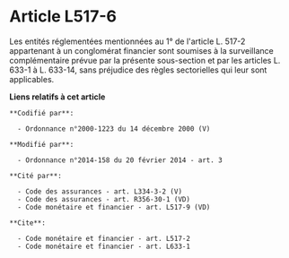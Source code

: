 # Article L517-6

Les entités réglementées mentionnées au 1° de l'article L. 517-2 appartenant à un conglomérat financier sont soumises à la
surveillance complémentaire prévue par la présente sous-section et par les articles L. 633-1 à L. 633-14, sans préjudice des
règles sectorielles qui leur sont applicables.

**Liens relatifs à cet article**

	**Codifié par**:

	  - Ordonnance n°2000-1223 du 14 décembre 2000 (V)

	**Modifié par**:

	  - Ordonnance n°2014-158 du 20 février 2014 - art. 3

	**Cité par**:

	  - Code des assurances - art. L334-3-2 (V)
	  - Code des assurances - art. R356-30-1 (VD)
	  - Code monétaire et financier - art. L517-9 (VD)

	**Cite**:

	  - Code monétaire et financier - art. L517-2
	  - Code monétaire et financier - art. L633-1

